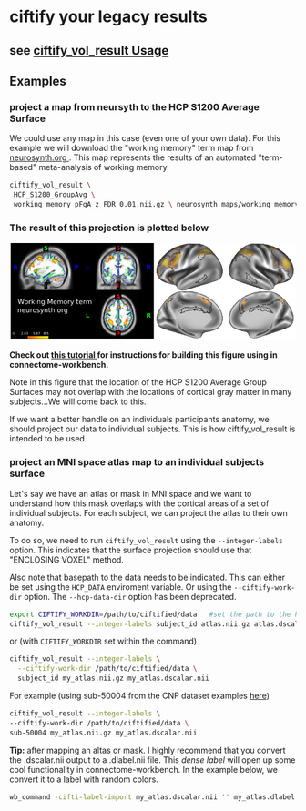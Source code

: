 # ciftify your legacy results

## see [ **ciftify_vol_result Usage** ]( usage/ciftify_vol_result.md)

## Examples

### project a map from neursyth to the HCP S1200 Average Surface

We could use any map in this case (even one of your own data). For this example we will download the "working memory" term map from [ neurosynth.org ](neurosynth.org). This map represents the results of an automated "term-based" meta-analysis of working memory.

```sh
ciftify_vol_result \
 HCP_S1200_GroupAvg \
 working_memory_pFgA_z_FDR_0.01.nii.gz \ neurosynth_maps/working_memory_pFgA_z_FDR_0.01.dscalar.nii
```

### The result of this projection is plotted below

![Pretty Figure](https://github.com/edickie/docpics/blob/master/wb_view_demo/final_figure.png?raw=true)

**Check out [ this tutorial ](tutorials/wb_view-example.md) for instructions for building this figure using in connectome-workbench.**

Note in this figure that the location of the HCP S1200 Average Group Surfaces may not overlap with the locations of cortical gray matter in many subjects...We will come back to this.

If we want a better handle on an individuals participants anatomy, we should project our data to individual subjects.  This is how ciftify_vol_result is intended to be used.

### project an MNI space atlas map to an individual subjects surface

Let's say we have an atlas or mask in MNI space and we want to understand how this mask overlaps with the cortical areas of a set of individual subjects. For each subject, we can project the atlas to their own anatomy.

To do so, we need to run `ciftify_vol_result` using the `--integer-labels` option. This indicates that the surface projection should use that "ENCLOSING VOXEL" method.

Also note that basepath to the data needs to be indicated. This can either be set using the  `HCP_DATA` enviroment variable. Or using the `--ciftify-work-dir` option. The `--hcp-data-dir` option has been deprecated.

```sh
export CIFTIFY_WORKDIR=/path/to/ciftified/data   #set the path to the hcp data
ciftify_vol_result --integer-labels subject_id atlas.nii.gz atlas.dscalar.nii
```

or (with `CIFTIFY_WORKDIR` set within the command)

```sh
ciftify_vol_result --integer-labels \
  --ciftify-work-dir /path/to/ciftified/data \
  subject_id my_atlas.nii.gz my_atlas.dscalar.nii
```

For example (using sub-50004 from the CNP dataset examples [here](tutorials/example-usage.md))

```sh
ciftify_vol_result --integer-labels \
--ciftify-work-dir /path/to/ciftified/data \
sub-50004 my_atlas.nii.gz my_atlas.dscalar.nii
```

**Tip:** after mapping an altas or mask. I highly recommend that you convert the .dscalar.nii output to a .dlabel.nii file.  This *dense label* will open up some cool functionality in connectome-workbench. In the example below, we convert it to a label with random colors.

```sh
wb_command -cifti-label-import my_atlas.dscalar.nii '' my_atlas.dlabel.nii
```
